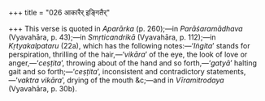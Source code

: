 +++
title = "026 आकारैर् इङ्गितैर्"

+++
This verse is quoted in *Aparārka* (p. 260);—in *Parāśaramādhava*
(Vyavahāra, p. 43);—in *Smṛticandrikā* (Vyavahāra, p. 112);—in
*Kṛtyakalpataru* (22a), which has the following notes:—‘*Iṅgita*’ stands
for perspiration, thrilling of the hair,—‘*vikāra*’ of the eye, the look
of love or anger,—‘*ceṣṭita*’, throwing about of the hand and so
forth,—‘*gatyā*’ halting gait and so forth;—‘*ceṣṭita*’, inconsistent
and contradictory statements,—‘*vaktra vikāra*’, drying of the mouth
&c;—and in *Vīramitrodaya* (Vyavahāra, p. 30b).


